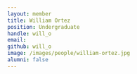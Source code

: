```yaml
---
layout: member
title: William Ortez
position: Undergraduate
handle: will_o
email:
github: will_o
image: /images/people/william-ortez.jpg
alumni: false
---
```

